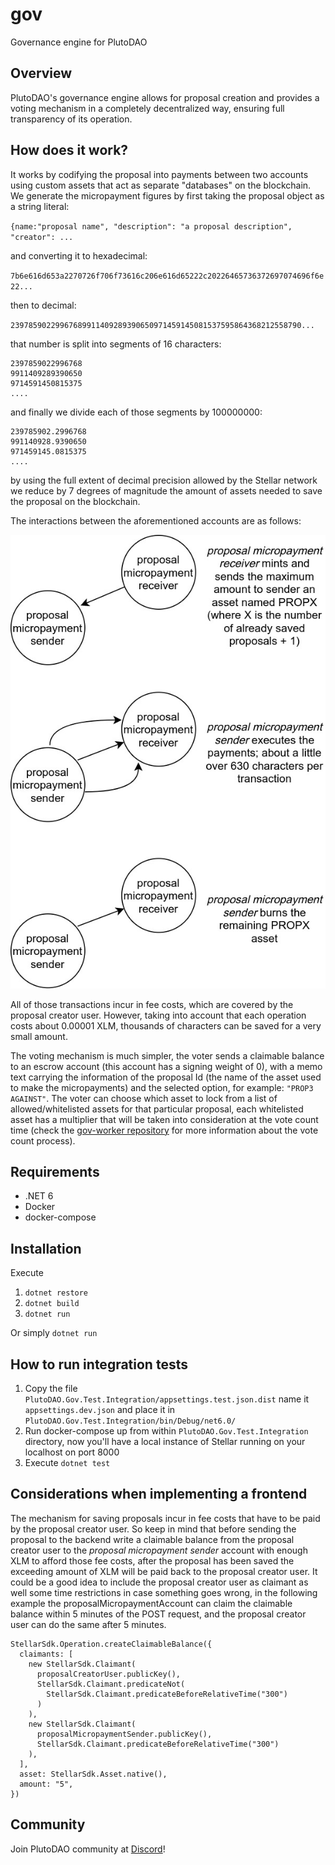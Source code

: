 # gov

Governance engine for PlutoDAO

## Overview

PlutoDAO's governance engine allows for proposal creation and provides a voting mechanism in a completely decentralized way, ensuring full transparency of its operation.

## How does it work?

It works by codifying the proposal into payments between two accounts using custom assets that act as separate "databases" on the blockchain. We generate the micropayment figures by first taking the proposal object as a string literal:

`{name:"proposal name", "description": "a proposal description", "creator": ... `

and converting it to hexadecimal:

`7b6e616d653a2270726f706f73616c206e616d65222c20226465736372697074696f6e22...`

then to decimal:

`23978590229967689911409289390650971459145081537595864368212558790...`

that number is split into segments of 16 characters:

```
2397859022996768
9911409289390650
9714591450815375
....
```

and finally we divide each of those segments by 100000000:

```
239785902.2996768
991140928.9390650
971459145.0815375
....
```

by using the full extent of decimal precision allowed by the Stellar network we reduce by 7 degrees of magnitude the amount of assets needed to save the proposal on the blockchain.

The interactions between the aforementioned accounts are as follows:

![Account interactions](gov.jpg)

All of those transactions incur in fee costs, which are covered by the proposal creator user. However, taking into account that each operation costs about 0.00001 XLM, thousands of characters can be saved for a very small amount.

The voting mechanism is much simpler, the voter sends a claimable balance to an escrow account (this account has a signing weight of 0), with a memo text carrying the information of the proposal Id (the name of the asset used to make the micropayments) and the selected option, for example: `"PROP3 AGAINST"`. The voter can choose which asset to lock from a list of allowed/whitelisted assets for that particular proposal, each whitelisted asset has a multiplier that will be taken into consideration at the vote count time (check the [gov-worker repository](https://github.com/PlutoDAO/gov-worker) for more information about the vote count process).

## Requirements
* .NET 6
* Docker
* docker-compose

## Installation

Execute

1. `dotnet restore`
2. `dotnet build`
3. `dotnet run`

Or simply `dotnet run`

## How to run integration tests
1) Copy the file `PlutoDAO.Gov.Test.Integration/appsettings.test.json.dist` name it `appsettings.dev.json` and place it in `PlutoDAO.Gov.Test.Integration/bin/Debug/net6.0/`
2) Run docker-compose up from within `PlutoDAO.Gov.Test.Integration` directory, now you'll have a local instance of Stellar running on your localhost on port 8000
3) Execute `dotnet test`

## Considerations when implementing a frontend
The mechanism for saving proposals incur in fee costs that have to be paid by the proposal creator user. So keep in mind that before sending the proposal to the backend write a claimable balance from the proposal creator user to the _proposal micropayment sender_ account with enough XLM to afford those fee costs, after the proposal has been saved the exceeding amount of XLM will be paid back to the proposal creator user. It could be a good idea to include the proposal creator user as claimant as well some time restrictions in case something goes wrong, in the following example the proposalMicropaymentAccount can claim the claimable balance within 5 minutes of the POST request, and the proposal creator user can do the same after 5 minutes.

```
StellarSdk.Operation.createClaimableBalance({
  claimants: [
    new StellarSdk.Claimant(
      proposalCreatorUser.publicKey(),
      StellarSdk.Claimant.predicateNot(
        StellarSdk.Claimant.predicateBeforeRelativeTime("300")
      )
    ),
    new StellarSdk.Claimant(
      proposalMicropaymentSender.publicKey(),
      StellarSdk.Claimant.predicateBeforeRelativeTime("300")
    ),
  ],
  asset: StellarSdk.Asset.native(),
  amount: "5",
})
```

## Community
Join PlutoDAO community at [Discord](https://discord.gg/xvDPZ3ZY6d)!
